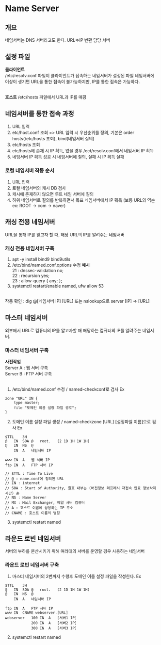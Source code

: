 # Name Server

## 개요
네임서버는 DNS 서버라고도 한다. URL=>IP 변환 담당 서버   

## 설정 파일
**클라이언트**   
/etc/resolv.conf 파일이 클라이언트가 접속하는 네임서버가 설정된 파일
네임서버에 이상이 생기면 URL을 통한 접속이 불가능하지만, IP를 통한 접속은 가능하다.   
<br/>

**호스트**
/etc/hosts 파일에서 URL과 IP를 매핑

## 네임서버를 통한 접속 과정
1. URL 입력
2. etc/host.conf 조회 => URL 입력 시 우선순위를 정의, 기본은 order hosts(/etc/hosts 조회), bind(네임서버 질의)
3. etc/hosts 조회
4. etc/hosts에 존재 시 IP 획득, 없을 경우 /ect/resolv.conf에서 네임서버 IP 획득
5. 네임서버 IP 획득 성공 시 네임서버에 질의, 실패 시 IP 획득 실패

### 로컬 네임서버 작동 순서
1. URL 입력
2. 로컬 네임서버의 캐시 DB 검사
3. 캐시에 존재하지 않으면 루트 네임 서버에 질의
4. 하위 네임서버로 질의를 반복하면서 목표 네임서버에서 IP 획득 (보통 URL의 역순 ex: ROOT -> com -> naver)

## 캐싱 전용 네임서버
URL을 통해 IP를 얻고자 할 때, 해당 URL의 IP를 알려주는 네임서버

### 캐싱 전용 네임서버 구축
1. apt -y install bind9 bind9utils
2. /etc/bind/named.conf.options 수정
**예시**   
21 : dnssec-validation no;   
22 : recursion yes;   
23 : allow-query { any; };   
3. systemctl restart/enable named, ufw allow 53
<br/>
작동 확인 : dig @[네임서버 IP] [URL] 또는 nslookup으로 server [IP] => [URL]

## 마스터 네임서버
외부에서 URL로 컴퓨터의 IP를 알고자할 때 해당하는 컴퓨터의 IP를 알려주는 네임서버.

### 마스터 네임서버 구축
**사전작업**   
Server A : 웹 서버 구축   
Server B : FTP 서버 구축   
</br>

1. /etc/bind/named.conf 수정 / named-checkconf로 검사
Ex   
```
zone "URL" IN {
    type master;
    file "도메인 이름 설정 파일 경로";
}
```
2. 도메인 이름 설정 파일 생성 / named-checkzone [URL] [설정파일 이름]으로 검사
Ex
```
$TTL    3H
@   IN  SOA @   root.   (2 1D 1H 1W 1H)
@   IN  NS  @
    IN  A   네임서버 IP

www IN  A   웹 서버 IP
ftp IN  A   FTP 서버 IP

// $TTL : Time To Live
// @ : name.conf에 정의된 URL
// IN : internet
// SOA : Start of Authority, 괄호 내부는 (버전정보 리프레시 재접속 만료 정보삭제시간) 순
// NS : Name Server
// MX : Mail Exchanger, 메일 서버 컴퓨터
// A : 호스트 이름에 상응하는 IP 주소
// CNAME : 호스트 이름의 별칭
```
3. systemctl restart named

## 라운드 로빈 네임서버
서버의 부하를 분산시키기 위해 여러대의 서버를 운영할 경우 사용하는 네임서버

### 라운드 로빈 네임서버 구축
1. 마스터 네임서버의 2번까지 수행후 도메인 이름 설정 파일을 작성한다.
Ex
```
$TTL    3H
@   IN  SOA @   root.   (2 1D 1H 1W 1H)
@   IN  NS  @
    IN  A   네임서버 IP

ftp IN  A   FTP 서버 IP
www IN  CNAME webserver.[URL]
webserver   100 IN  A   [서버1 IP]
            200 IN  A   [서버2 IP]
            300 IN  A   [서버3 IP]

```
2. systemctl restart named